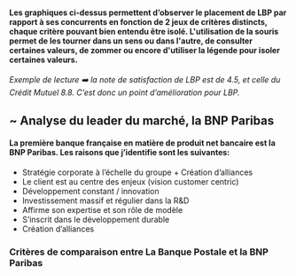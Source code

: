 #### Les graphiques ci-dessus permettent d’observer le placement de LBP par rapport à ses concurrents en fonction de 2 jeux de critères distincts, chaque critère pouvant bien entendu être isolé. L'utilisation de la souris permet de les tourner dans un sens ou dans l'autre, de consulter certaines valeurs, de zommer ou encore d'utiliser la légende pour isoler certaines valeurs.

*Exemple de lecture ➡️ la note de satisfaction de LBP est de 4.5, et celle du Crédit Mutuel 8.8. C’est donc un point d’amélioration pour LBP.*


## ~ Analyse du leader du marché, la BNP Paribas

#### La première banque française en matière de produit net bancaire est la BNP Paribas. Les raisons que j’identifie sont les suivantes:
* Stratégie corporate à l’échelle du groupe + Création d’alliances
* Le client est au centre des enjeux (vision customer centric)
* Développement constant / innovation
* Investissement massif et régulier dans la R&D
* Affirme son expertise et son rôle de modèle
* S’inscrit dans le développement durable
* Création d’alliances


### Critères de comparaison entre La Banque Postale et la BNP Paribas
